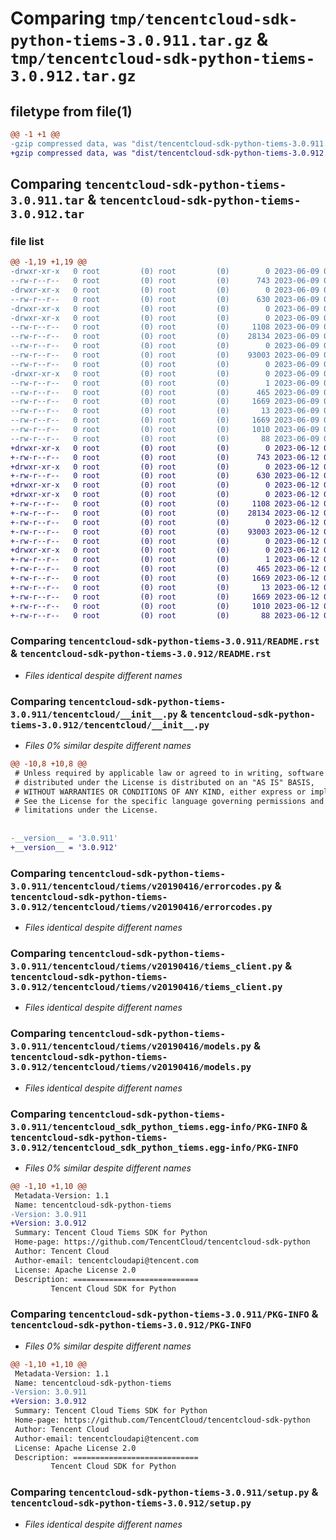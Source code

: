 # Comparing `tmp/tencentcloud-sdk-python-tiems-3.0.911.tar.gz` & `tmp/tencentcloud-sdk-python-tiems-3.0.912.tar.gz`

## filetype from file(1)

```diff
@@ -1 +1 @@
-gzip compressed data, was "dist/tencentcloud-sdk-python-tiems-3.0.911.tar", last modified: Fri Jun  9 02:29:26 2023, max compression
+gzip compressed data, was "dist/tencentcloud-sdk-python-tiems-3.0.912.tar", last modified: Mon Jun 12 03:14:16 2023, max compression
```

## Comparing `tencentcloud-sdk-python-tiems-3.0.911.tar` & `tencentcloud-sdk-python-tiems-3.0.912.tar`

### file list

```diff
@@ -1,19 +1,19 @@
-drwxr-xr-x   0 root         (0) root         (0)        0 2023-06-09 02:29:26.000000 tencentcloud-sdk-python-tiems-3.0.911/
--rw-r--r--   0 root         (0) root         (0)      743 2023-06-09 02:29:26.000000 tencentcloud-sdk-python-tiems-3.0.911/README.rst
-drwxr-xr-x   0 root         (0) root         (0)        0 2023-06-09 02:29:26.000000 tencentcloud-sdk-python-tiems-3.0.911/tencentcloud/
--rw-r--r--   0 root         (0) root         (0)      630 2023-06-09 02:29:26.000000 tencentcloud-sdk-python-tiems-3.0.911/tencentcloud/__init__.py
-drwxr-xr-x   0 root         (0) root         (0)        0 2023-06-09 02:29:26.000000 tencentcloud-sdk-python-tiems-3.0.911/tencentcloud/tiems/
-drwxr-xr-x   0 root         (0) root         (0)        0 2023-06-09 02:29:26.000000 tencentcloud-sdk-python-tiems-3.0.911/tencentcloud/tiems/v20190416/
--rw-r--r--   0 root         (0) root         (0)     1108 2023-06-09 02:29:26.000000 tencentcloud-sdk-python-tiems-3.0.911/tencentcloud/tiems/v20190416/errorcodes.py
--rw-r--r--   0 root         (0) root         (0)    28134 2023-06-09 02:29:26.000000 tencentcloud-sdk-python-tiems-3.0.911/tencentcloud/tiems/v20190416/tiems_client.py
--rw-r--r--   0 root         (0) root         (0)        0 2023-06-09 02:29:26.000000 tencentcloud-sdk-python-tiems-3.0.911/tencentcloud/tiems/v20190416/__init__.py
--rw-r--r--   0 root         (0) root         (0)    93003 2023-06-09 02:29:26.000000 tencentcloud-sdk-python-tiems-3.0.911/tencentcloud/tiems/v20190416/models.py
--rw-r--r--   0 root         (0) root         (0)        0 2023-06-09 02:29:26.000000 tencentcloud-sdk-python-tiems-3.0.911/tencentcloud/tiems/__init__.py
-drwxr-xr-x   0 root         (0) root         (0)        0 2023-06-09 02:29:26.000000 tencentcloud-sdk-python-tiems-3.0.911/tencentcloud_sdk_python_tiems.egg-info/
--rw-r--r--   0 root         (0) root         (0)        1 2023-06-09 02:29:26.000000 tencentcloud-sdk-python-tiems-3.0.911/tencentcloud_sdk_python_tiems.egg-info/dependency_links.txt
--rw-r--r--   0 root         (0) root         (0)      465 2023-06-09 02:29:26.000000 tencentcloud-sdk-python-tiems-3.0.911/tencentcloud_sdk_python_tiems.egg-info/SOURCES.txt
--rw-r--r--   0 root         (0) root         (0)     1669 2023-06-09 02:29:26.000000 tencentcloud-sdk-python-tiems-3.0.911/tencentcloud_sdk_python_tiems.egg-info/PKG-INFO
--rw-r--r--   0 root         (0) root         (0)       13 2023-06-09 02:29:26.000000 tencentcloud-sdk-python-tiems-3.0.911/tencentcloud_sdk_python_tiems.egg-info/top_level.txt
--rw-r--r--   0 root         (0) root         (0)     1669 2023-06-09 02:29:26.000000 tencentcloud-sdk-python-tiems-3.0.911/PKG-INFO
--rw-r--r--   0 root         (0) root         (0)     1010 2023-06-09 02:29:26.000000 tencentcloud-sdk-python-tiems-3.0.911/setup.py
--rw-r--r--   0 root         (0) root         (0)       88 2023-06-09 02:29:26.000000 tencentcloud-sdk-python-tiems-3.0.911/setup.cfg
+drwxr-xr-x   0 root         (0) root         (0)        0 2023-06-12 03:14:16.000000 tencentcloud-sdk-python-tiems-3.0.912/
+-rw-r--r--   0 root         (0) root         (0)      743 2023-06-12 03:14:15.000000 tencentcloud-sdk-python-tiems-3.0.912/README.rst
+drwxr-xr-x   0 root         (0) root         (0)        0 2023-06-12 03:14:16.000000 tencentcloud-sdk-python-tiems-3.0.912/tencentcloud/
+-rw-r--r--   0 root         (0) root         (0)      630 2023-06-12 03:14:15.000000 tencentcloud-sdk-python-tiems-3.0.912/tencentcloud/__init__.py
+drwxr-xr-x   0 root         (0) root         (0)        0 2023-06-12 03:14:16.000000 tencentcloud-sdk-python-tiems-3.0.912/tencentcloud/tiems/
+drwxr-xr-x   0 root         (0) root         (0)        0 2023-06-12 03:14:16.000000 tencentcloud-sdk-python-tiems-3.0.912/tencentcloud/tiems/v20190416/
+-rw-r--r--   0 root         (0) root         (0)     1108 2023-06-12 03:14:15.000000 tencentcloud-sdk-python-tiems-3.0.912/tencentcloud/tiems/v20190416/errorcodes.py
+-rw-r--r--   0 root         (0) root         (0)    28134 2023-06-12 03:14:15.000000 tencentcloud-sdk-python-tiems-3.0.912/tencentcloud/tiems/v20190416/tiems_client.py
+-rw-r--r--   0 root         (0) root         (0)        0 2023-06-12 03:14:15.000000 tencentcloud-sdk-python-tiems-3.0.912/tencentcloud/tiems/v20190416/__init__.py
+-rw-r--r--   0 root         (0) root         (0)    93003 2023-06-12 03:14:15.000000 tencentcloud-sdk-python-tiems-3.0.912/tencentcloud/tiems/v20190416/models.py
+-rw-r--r--   0 root         (0) root         (0)        0 2023-06-12 03:14:15.000000 tencentcloud-sdk-python-tiems-3.0.912/tencentcloud/tiems/__init__.py
+drwxr-xr-x   0 root         (0) root         (0)        0 2023-06-12 03:14:16.000000 tencentcloud-sdk-python-tiems-3.0.912/tencentcloud_sdk_python_tiems.egg-info/
+-rw-r--r--   0 root         (0) root         (0)        1 2023-06-12 03:14:16.000000 tencentcloud-sdk-python-tiems-3.0.912/tencentcloud_sdk_python_tiems.egg-info/dependency_links.txt
+-rw-r--r--   0 root         (0) root         (0)      465 2023-06-12 03:14:16.000000 tencentcloud-sdk-python-tiems-3.0.912/tencentcloud_sdk_python_tiems.egg-info/SOURCES.txt
+-rw-r--r--   0 root         (0) root         (0)     1669 2023-06-12 03:14:16.000000 tencentcloud-sdk-python-tiems-3.0.912/tencentcloud_sdk_python_tiems.egg-info/PKG-INFO
+-rw-r--r--   0 root         (0) root         (0)       13 2023-06-12 03:14:16.000000 tencentcloud-sdk-python-tiems-3.0.912/tencentcloud_sdk_python_tiems.egg-info/top_level.txt
+-rw-r--r--   0 root         (0) root         (0)     1669 2023-06-12 03:14:16.000000 tencentcloud-sdk-python-tiems-3.0.912/PKG-INFO
+-rw-r--r--   0 root         (0) root         (0)     1010 2023-06-12 03:14:15.000000 tencentcloud-sdk-python-tiems-3.0.912/setup.py
+-rw-r--r--   0 root         (0) root         (0)       88 2023-06-12 03:14:16.000000 tencentcloud-sdk-python-tiems-3.0.912/setup.cfg
```

### Comparing `tencentcloud-sdk-python-tiems-3.0.911/README.rst` & `tencentcloud-sdk-python-tiems-3.0.912/README.rst`

 * *Files identical despite different names*

### Comparing `tencentcloud-sdk-python-tiems-3.0.911/tencentcloud/__init__.py` & `tencentcloud-sdk-python-tiems-3.0.912/tencentcloud/__init__.py`

 * *Files 0% similar despite different names*

```diff
@@ -10,8 +10,8 @@
 # Unless required by applicable law or agreed to in writing, software
 # distributed under the License is distributed on an "AS IS" BASIS,
 # WITHOUT WARRANTIES OR CONDITIONS OF ANY KIND, either express or implied.
 # See the License for the specific language governing permissions and
 # limitations under the License.
 
 
-__version__ = '3.0.911'
+__version__ = '3.0.912'
```

### Comparing `tencentcloud-sdk-python-tiems-3.0.911/tencentcloud/tiems/v20190416/errorcodes.py` & `tencentcloud-sdk-python-tiems-3.0.912/tencentcloud/tiems/v20190416/errorcodes.py`

 * *Files identical despite different names*

### Comparing `tencentcloud-sdk-python-tiems-3.0.911/tencentcloud/tiems/v20190416/tiems_client.py` & `tencentcloud-sdk-python-tiems-3.0.912/tencentcloud/tiems/v20190416/tiems_client.py`

 * *Files identical despite different names*

### Comparing `tencentcloud-sdk-python-tiems-3.0.911/tencentcloud/tiems/v20190416/models.py` & `tencentcloud-sdk-python-tiems-3.0.912/tencentcloud/tiems/v20190416/models.py`

 * *Files identical despite different names*

### Comparing `tencentcloud-sdk-python-tiems-3.0.911/tencentcloud_sdk_python_tiems.egg-info/PKG-INFO` & `tencentcloud-sdk-python-tiems-3.0.912/tencentcloud_sdk_python_tiems.egg-info/PKG-INFO`

 * *Files 0% similar despite different names*

```diff
@@ -1,10 +1,10 @@
 Metadata-Version: 1.1
 Name: tencentcloud-sdk-python-tiems
-Version: 3.0.911
+Version: 3.0.912
 Summary: Tencent Cloud Tiems SDK for Python
 Home-page: https://github.com/TencentCloud/tencentcloud-sdk-python
 Author: Tencent Cloud
 Author-email: tencentcloudapi@tencent.com
 License: Apache License 2.0
 Description: ============================
         Tencent Cloud SDK for Python
```

### Comparing `tencentcloud-sdk-python-tiems-3.0.911/PKG-INFO` & `tencentcloud-sdk-python-tiems-3.0.912/PKG-INFO`

 * *Files 0% similar despite different names*

```diff
@@ -1,10 +1,10 @@
 Metadata-Version: 1.1
 Name: tencentcloud-sdk-python-tiems
-Version: 3.0.911
+Version: 3.0.912
 Summary: Tencent Cloud Tiems SDK for Python
 Home-page: https://github.com/TencentCloud/tencentcloud-sdk-python
 Author: Tencent Cloud
 Author-email: tencentcloudapi@tencent.com
 License: Apache License 2.0
 Description: ============================
         Tencent Cloud SDK for Python
```

### Comparing `tencentcloud-sdk-python-tiems-3.0.911/setup.py` & `tencentcloud-sdk-python-tiems-3.0.912/setup.py`

 * *Files identical despite different names*

